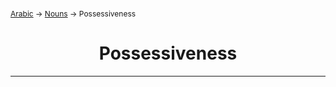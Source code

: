 <span style="font-size:12px;">[Arabic](01_Arabic.md) -> [Nouns](Nouns.md) -> Possessiveness</span>
<h1 style="text-align:center">Possessiveness</h1>
<hr>

